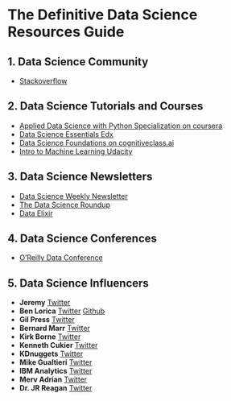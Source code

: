 # The Definitive Data Science Resources Guide


## 1.   Data Science Community 

- [Stackoverflow](https://stackoverflow.com/tags/data-science/info)

## 2.  Data Science Tutorials and Courses 

- [Applied Data Science with Python Specialization on coursera](https://www.coursera.org/specializations/data-science-python)
- [Data Science Essentials Edx](https://www.edx.org/course/data-science-essentials)
- [Data Science Foundations on cognitiveclass.ai](https://cognitiveclass.ai/learn/data-science/)
- [Intro to Machine Learning Udacity](https://www.udacity.com/course/intro-to-machine-learning--ud120)

## 3.  Data Science Newsletters

- [Data Science Weekly Newsletter](https://www.datascienceweekly.org/)
- [The Data Science Roundup](http://roundup.fishtownanalytics.com/)
- [Data Elixir](https://dataelixir.com/)


## 4.  Data Science Conferences 

- [O’Reilly Data Conference](https://conferences.oreilly.com/strata)

## 5. Data Science Influencers 

- **Jeremy** [Twitter](https://twitter.com/jeremywaite)
- **Ben Lorica** [Twitter](https://twitter.com/@bigdata) [Github](http://github.com/datascientist)
- **Gil Press** [Twitter](https://twitter.com/GilPress)
- **Bernard Marr** [Twitter](https://twitter.com/BernardMarr)
- **Kirk Borne** [Twitter](https://twitter.com/KirkDBorne)
- **Kenneth Cukier** [Twitter](https://twitter.com/kncukier)
- **KDnuggets** [Twitter](https://twitter.com/kdnuggets)
- **Mike Gualtieri** [Twitter](https://twitter.com/mgualtieri)
- **IBM Analytics** [Twitter](https://twitter.com/IBMAnalytics)
- **Merv Adrian** [Twitter](https://twitter.com/merv)
- **Dr. JR Reagan** [Twitter](https://twitter.com/)